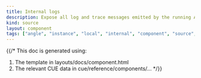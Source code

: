 ```yaml
---
title: Internal logs
description: Expose all log and trace messages emitted by the running Angle instance
kind: source
layout: component
tags: ["angle", "instance", "local", "internal", "component", "source", "logs"]
---
```


{{/*
This doc is generated using:

1. The template in layouts/docs/component.html
2. The relevant CUE data in cue/reference/components/...
*/}}
